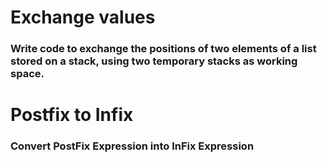 # Exchange values
### Write code to exchange the positions of two elements of a list stored on a stack, using two temporary stacks as working space.
# Postfix to Infix
### Convert PostFix Expression into InFix Expression
